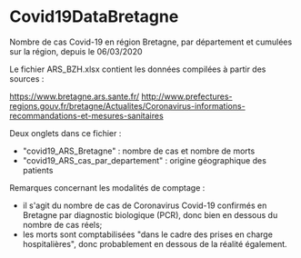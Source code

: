 # Covid19DataBretagne
Nombre de cas Covid-19 en région Bretagne, par département et cumulées sur la région, depuis le 06/03/2020

Le fichier ARS_BZH.xlsx contient les données compilées à partir des sources : 

https://www.bretagne.ars.sante.fr/
http://www.prefectures-regions.gouv.fr/bretagne/Actualites/Coronavirus-informations-recommandations-et-mesures-sanitaires

Deux onglets dans ce fichier : 
- "covid19_ARS_Bretagne" : nombre de cas et nombre de morts
- "covid19_ARS_cas_par_departement" : origine géographique des patients

Remarques concernant les modalités de comptage : 
- il s'agit du nombre de cas de Coronavirus Covid-19 confirmés en Bretagne par diagnostic biologique (PCR), donc bien en dessous du nombre de cas réels;
- les morts sont comptabilisées "dans le cadre des prises en charge hospitalières", donc probablement en dessous de la réalité également.
